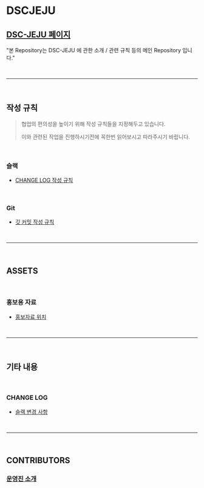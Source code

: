 # DSCJEJU

## [DSC-JEJU 페이지](https://sites.google.com/view/dsc-jeju/)



"본 Repository는 DSC-JEJU 에 관한 소개 / 관련 규칙 등의 메인 Repository 입니다."



<br/>

------

<br/>

## 작성 규칙

> 협업의 편의성을 높이기 위해 작성 규칙들을 지정해두고 있습니다.
>
> 이와 관련된 작업을 진행하시기전에 꼭한번 읽어보시고 따라주시기 바랍니다.

<br/>

### 슬랙

- [CHANGE LOG 작성 규칙](./RULES/SLACK/SLACK_CHANGES_WRITE_RULE.md)

<br/>

### Git

- [깃 커밋 작성 규칙](./RULES/GIT/COMMIT/COMMIT_RULE.md)

<br/>

------

<br/>

## ASSETS

<br/>

### 홍보용 자료

- [홍보자료 위치](./ASSETS/PUBLICIZE/)

<br/>

------

<br/>

## 기타 내용

<br/>

### CHANGE LOG

- [슬랙 변경 사항](./CHANGES/SLACK/CHANGES.md)

<br/>

------

<br/>

## CONTRIBUTORS

### [운영진 소개](./MEMBERS/WHOAMI/SUMMARY.md)

<br/>

#
